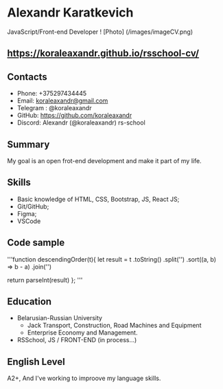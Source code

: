 # Alexandr Karatkevich

 JavaScript/Front-end Developer
 ! [Photo] (/images/imageCV.png)
  
## <https://koraleaxandr.github.io/rsschool-cv/>

## Contacts

* Phone: +375297434445
* Email: koraleaxandr@gmail.com
* Telegram : @koraleaxandr
* GitHub: <https://github.com/koraleaxandr>
* Discord: Alexandr (@koraleaxandr) rs-school

## Summary

My goal is an open frot-end development and make it part of my life.

## Skills

* Basic knowledge of HTML, CSS, Bootstrap, JS, React JS;
* Git/GitHub;
* Figma;
* VSCode

## Code sample 

'''function descendingOrder(t){
  let result = t
    .toString()
    .split('')
    .sort((a, b) => b - a)
    .join('')

  return parseInt(result)
};
'''

## Education

* Belarusian-Russian University
  * Jack Transport, Construction, Road Machines and Equipment
  * Enterprise Economy and Management.
* RSSchool, JS / FRONT-END (in process...)

## English Level

A2+, And I've working to improove my language skills.
